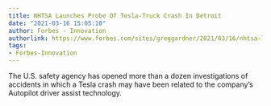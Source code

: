 ```yaml
---
title: NHTSA Launches Probe Of Tesla-Truck Crash In Detroit
date: "2021-03-16 15:05:10"
author: Forbes - Innovation
authorlink: https://www.forbes.com/sites/greggardner/2021/03/16/nhtsa-launches-probe-of-tesla-truck-crash-last-week-in-detroit/
tags:
- Forbes-Innovation
---
```

The U.S. safety agency has opened more than a dozen investigations of accidents in which a Tesla crash may have been related to the company’s Autopilot driver assist technology.